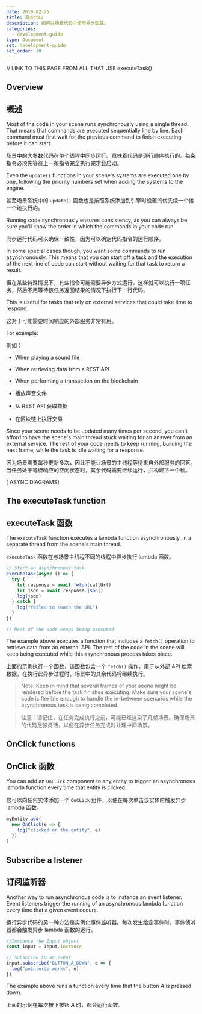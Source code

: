 ```yaml
---
date: 2018-02-25
title: 异步代码
description: 如何在场景代码中使用异步函数。
categories:
  - development-guide
type: Document
set: development-guide
set_order: 30
---
```


// LINK TO THIS PAGE FROM ALL THAT USE executeTask()

## Overview
## 概述

Most of the code in your scene runs synchronously using a single thread. That means that commands are executed sequentially line by line. Each command must first wait for the previous command to finish executing before it can start.

场景中的大多数代码在单个线程中同步运行。意味着代码是逐行顺序执行的。每条指令必须先等待上一条指令完全执行完才会启动。

Even the `update()` functions in your scene's systems are executed one by one, following the priority numbers set when adding the systems to the engine.

甚至场景系统中的 `update()` 函数也是按照系统添加到引擎时设置的优先级一个接一个地执行的。

Running code synchronously ensures consistency, as you can always be sure you'll know the order in which the commands in your code run.

同步运行代码可以确保一致性，因为可以确定代码指令的运行顺序。

In some special cases though, you want some commands to run asynchronously. This means that you can start off a task and the execution of the next line of code can start without waiting for that task to return a result.

但在某些特殊情况下，有些指令可能需要异步方式运行。这样就可以执行一项任务，然后不用等待该任务返回结果的情况下执行下一行代码。

This is useful for tasks that rely on external services that could take time to respond.

这对于可能需要时间响应的外部服务非常有用。

For example:

例如：

- When playing a sound file
- When retrieving data from a REST API
- When performing a transaction on the blockchain

- 播放声音文件
- 从 REST API 获取数据
- 在区块链上执行交易


<!--
- When parsing a JSON file (??)
-->

Since your scene needs to be updated many times per second, you can't afford to have the scene's main thread stuck waiting for an answer from an external service. The rest of your code needs to keep running, building the next frame, while the task is idle waiting for a response.

因为场景需要每秒更新多次，因此不能让场景的主线程等待来自外部服务的回答。当任务处于等待响应的空闲状态时，其余代码需要继续运行，并构建下一个桢。

[ ASYNC DIAGRAMS]

## The executeTask function
## executeTask 函数

The `executeTask` function executes a lambda function asynchronously, in a separate thread from the scene's main thread.

`executeTask` 函数在与场景主线程不同的线程中异步执行 lambda 函数。

```ts
// Start an asynchronous task
executeTask(async () => {
  try {
    let response = await fetch(callUrl)
    let json = await response.json()
    log(json)
  } catch {
    log("failed to reach the URL")
  }
})

// Rest of the code keeps being executed
```

The example above executes a function that includes a `fetch()` operation to retrieve data from an external API. The rest of the code in the scene will keep being executed while this asynchronous process takes place.

上面的示例执行一个函数，该函数包含一个 `fetch()` 操作，用于从外部 API 检索数据。在执行此异步过程时，场景中的其余代码将继续执行。

<!--
Note that there are two `await` statements here, one to get data from
-->

> Note: Keep in mind that several frames of your scene might be rendered before the task finishes executing. Make sure your scene's code is flexible enough to handle the in-between scenarios while the asynchronous task is being completed.

> 注意：请记住，在任务完成执行之前，可能已经渲染了几帧场景。确保场景的代码足够灵活，以便在异步任务完成时处理中间场景。

## OnClick functions
## OnClick 函数

You can add an `OnCLick` component to any entity to trigger an asynchronous lambda function every time that entity is clicked.

您可以向任何实体添加一个 `OnCLick` 组件，以便在每次单击该实体时触发异步 lambda 函数。

```ts
myEntity.add(
  new OnClick(e => {
    log("clicked on the entity", e)
  })
)
```

## Subscribe a listener
## 订阅监听器

Another way to run asynchronous code is to instance an event listener. Event listeners trigger the running of an asynchronous lambda function every time that a given event occurs.

运行异步代码的另一种方法是实例化事件监听器。每次发生给定事件时，事件侦听器都会触发异步 lambda 函数的运行。


```ts
//Instance the Input object
const input = Input.instance

// Subscribe to an event
input.subscribe("BUTTON_A_DOWN", e => {
  log("pointerUp works", e)
})
```

The example above runs a function every time that the button _A_ is pressed down.

上面的示例在每次按下按钮 _A_ 时，都会运行函数。

<!-- If multiple events in rapid succession, do we get multiple independent threads? -->
